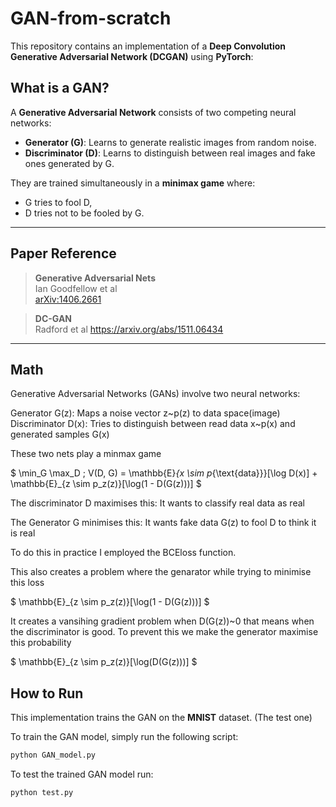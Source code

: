 # GAN-from-scratch

This repository contains an implementation of a **Deep Convolution Generative Adversarial Network (DCGAN)** using **PyTorch**:
## What is a GAN?

A **Generative Adversarial Network** consists of two competing neural networks:

- **Generator (G)**: Learns to generate realistic images from random noise.
- **Discriminator (D)**: Learns to distinguish between real images and fake ones generated by G.

They are trained simultaneously in a **minimax game** where:
- G tries to fool D,
- D tries not to be fooled by G.

---

## Paper Reference

> **Generative Adversarial Nets**  
> Ian Goodfellow et al  
> [arXiv:1406.2661](https://arxiv.org/pdf/1406.2661)

> **DC-GAN**  
> Radford et al
> https://arxiv.org/abs/1511.06434
---

## Math

Generative Adversarial Networks (GANs) involve two neural networks:

Generator G(z): Maps a noise vector z~p(z) to data space(image)
Discriminator D(x): Tries to distinguish between read data x~p(x) and generated samples G(x)

These two nets play a minmax game

$
\min_G \max_D \; V(D, G) = \mathbb{E}_{x \sim p_{\text{data}}}[\log D(x)] + \mathbb{E}_{z \sim p_z(z)}[\log(1 - D(G(z)))]
$

The discriminator D maximises this: It wants to classify real data as real

The Generator G minimises this: It wants fake data G(z) to fool D to think it is real

To do this in practice I employed the BCEloss function.

This also creates a problem where the genarator while trying to minimise this loss 

$ \mathbb{E}_{z \sim p_z(z)}[\log(1 - D(G(z)))] $

It creates a vansihing gradient problem when D(G(z))~0 that means when the discriminator is good.
To prevent this we make the generator maximise this probability

$ \mathbb{E}_{z \sim p_z(z)}[\log(D(G(z)))] $




## How to Run

This implementation trains the GAN on the **MNIST** dataset. (The test one)


To train the GAN model, simply run the following script:

```bash
python GAN_model.py
```

To test the trained GAN model run:

```bash
python test.py
```





